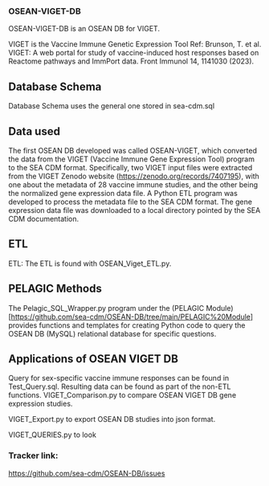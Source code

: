 ### OSEAN-VIGET-DB

OSEAN-VIGET-DB is an OSEAN DB for VIGET.

VIGET is the Vaccine Immune Genetic Expression Tool
Ref: Brunson, T. et al. VIGET: A web portal for study of vaccine-induced host responses based on Reactome pathways and ImmPort data. Front Immunol 14, 1141030 (2023).

## Database Schema
Database Schema uses the general one stored in sea-cdm.sql

## Data used 

The first OSEAN DB developed was called OSEAN-VIGET, which converted the data from the VIGET (Vaccine Immune Gene Expression Tool) program to the SEA CDM format. Specifically, two VIGET input files were extracted from the VIGET Zenodo website (https://zenodo.org/records/7407195), with one about the metadata of 28 vaccine immune studies, and the other being the normalized gene expression data file. A Python ETL program was developed to process the metadata file to the SEA CDM format. The gene expression data file was downloaded to a local directory pointed by the SEA CDM documentation.

## ETL

ETL: The ETL is found with OSEAN_Viget_ETL.py.

## PELAGIC Methods 

The Pelagic_SQL_Wrapper.py program under the (PELAGIC Module) [https://github.com/sea-cdm/OSEAN-DB/tree/main/PELAGIC%20Module] provides functions and templates for creating Python code to query the OSEAN DB (MySQL) relational database for specific questions. 


## Applications of OSEAN VIGET DB  

Query for sex-specific vaccine immune responses can be found in Test_Query.sql.
Resulting data can be found as part of the non-ETL functions.
VIGET_Comparison.py to compare OSEAN VIGET DB  gene expression studies.

VIGET_Export.py to export OSEAN DB studies into json format.

VIGET_QUERIES.py to look 


### Tracker link:  
https://github.com/sea-cdm/OSEAN-DB/issues 
